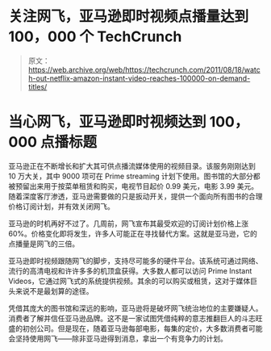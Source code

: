 # 关注网飞，亚马逊即时视频点播量达到 100，000 个 TechCrunch

> 原文：<https://web.archive.org/web/https://techcrunch.com/2011/08/18/watch-out-netflix-amazon-instant-video-reaches-100000-on-demand-titles/>

# 当心网飞，亚马逊即时视频达到 100，000 点播标题

亚马逊正在不断增长和扩大其可供点播流媒体使用的视频目录。该服务刚刚达到 10 万大关，其中 9000 项可在 Prime streaming 计划下使用。图书馆的大部分都被预留出来用于按菜单租赁和购买，电视节目起价 0.99 美元，电影 3.99 美元。随着深度客厅渗透，亚马逊需要做的只是扳动开关，提供一个面向所有图书的合理价格订阅计划，并有效关闭网飞。

亚马逊的时机再好不过了。几周前，网飞宣布其最受欢迎的订阅计划价格上涨 60%。价格变化即将发生，许多人可能正在寻找替代方案。这就是亚马逊，它的点播量是网飞的三倍。

亚马逊即时视频跟随网飞的脚步，支持尽可能多的硬件平台。该系统可通过网络、流行的高清电视和许许多多的机顶盒获得。大多数人都可以访问 Prime Instant Videos，它通过网飞式的系统提供视频。其余的可以购买或租赁，这对于媒体巨头来说不是最划算的途径。

凭借其庞大的图书馆和深远的影响，亚马逊将是破坏网飞统治地位的主要嫌疑人。消费者了解并信任亚马逊品牌。这不是一家试图凭借纯粹的意志推翻巨人的斗志旺盛的初创公司。但是现在，随着亚马逊每部电影，每集的定价，大多数消费者可能会坚持使用网飞——除非亚马逊得到消息，拿出一个有竞争力的计划。